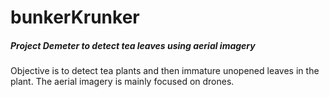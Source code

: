 # bunkerKrunker
##### Project Demeter to detect tea leaves using aerial imagery
Objective is to detect tea plants and then immature unopened leaves in the plant. 
The aerial imagery is mainly focused on drones.